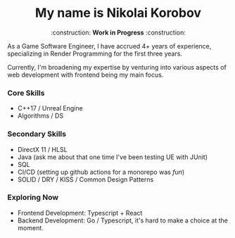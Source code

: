 ## <h1 align="center">My name is Nikolai Korobov</a>

<p align="center">:construction: <b>Work in Progress</b> :construction:</p>

As a Game Software Engineer, I have accrued 4+ years of experience, specializing in Render Programming for the first three years.

Currently, I'm broadening my expertise by venturing into various aspects of web development with frontend being my main focus.

### Core Skills
- C++17 / Unreal Engine
- Algorithms / DS

### Secondary Skills
- DirectX 11 / HLSL
- Java (ask me about that one time I've been testing UE with JUnit)
- SQL
- CI/CD (setting up github actions for a monorepo was _fun_)
- SOLID / DRY / KISS / Common Design Patterns

### Exploring Now
- Frontend Development: Typescript + React
- Backend Development: Go / Typescript, it's hard to make a choice at the moment.
